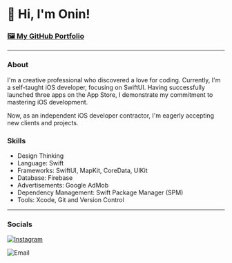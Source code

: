 # 👋 Hi, I'm Onin!

### [🖼️ My GitHub Portfolio](https://github.com/Onin-iOS/iOS-Developer-Portfolio)

***

###  About

I'm a creative professional who discovered a love for coding. Currently, I'm a self-taught iOS developer, focusing on SwiftUI. Having successfully launched three apps on the App Store, I demonstrate my commitment to mastering iOS development.

Now, as an independent iOS developer contractor, I'm eagerly accepting new clients and projects.

### Skills

* Design Thinking
* Language: Swift
* Frameworks: SwiftUI, MapKit, CoreData, UIKit
* Database: Firebase
* Advertisements: Google AdMob
* Dependency Management: Swift Package Manager (SPM)
* Tools: Xcode, Git and Version Control 

---
### Socials 

[![Instagram](https://i.imgur.com/HeVBU6h.png)](https://www.instagram.com/oninizer/) 

![Email](https://i.imgur.com/WteCzm6.pngL)
